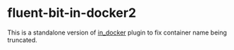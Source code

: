 # fluent-bit-in-docker2

This is a standalone version of [in_docker](https://github.com/fluent/fluent-bit/tree/master/plugins/in_docker) plugin to fix container name being truncated.
